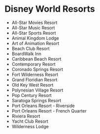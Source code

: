 # Disney World Resorts

- All-Star Movies Resort
- All-Star Music Resort
- All-Star Sports Resort
- Animal Kingdom Lodge
- Art of Animation Resort
- Beach Club Resort
- BoardWalk Inn
- Caribbean Beach Resort
- Contemporary Resort
- Coronado Springs Resort
- Fort Wilderness Resort
- Grand Floridian Resort
- Old Key West Resort
- Polynesian Village Resort
- Pop Century Resort
- Saratoga Springs Resort
- Port Orleans Resort - Riverside
- Port Orleans Resort - French Quarter
- Riviera Resort
- Yacht Club Resort
- Wilderness Lodge

